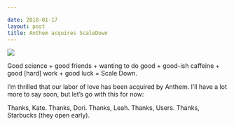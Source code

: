 ```yaml
---

date: 2018-01-17
layout: post
title: Anthem acquires ScaleDown
---
```


![ ](https://cdlhealth.com/intransitweb/images/logo-scaledown.png)

Good science + good friends + wanting to do good + good-ish caffeine + good [hard] work + good luck = Scale Down.

I’m thrilled that our labor of love has been acquired by Anthem. I’ll have a lot more to say soon, but let’s go with this for now:

Thanks, Kate.
Thanks, Dori.
Thanks, Leah.
Thanks, Users.
Thanks, Starbucks (they open early).
